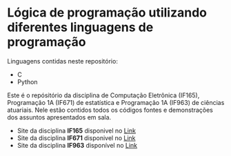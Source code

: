 # Lógica de programação utilizando diferentes linguagens de programação

Linguagens contidas neste repositório:
- C
- Python

Este é o repósitório da disciplina de Computação Eletrônica (IF165), Programação 1A (IF671) de estatística e Programação 1A (IF963) de ciências atuariais.
Nele estão contidos todos os códigos fontes e demonstrações dos assuntos apresentados em sala.

- Site da disciplina **IF165** disponivel no [Link](https://sites.google.com/cin.ufpe.br/if165)
- Site da disciplina **IF671** disponivel no [Link](https://sites.google.com/cin.ufpe.br/icsa/if671-programação)
- Site da disciplina **IF963** disponível no [Link](https://sites.google.com/cin.ufpe.br/icsa/if963-programação-1a)
